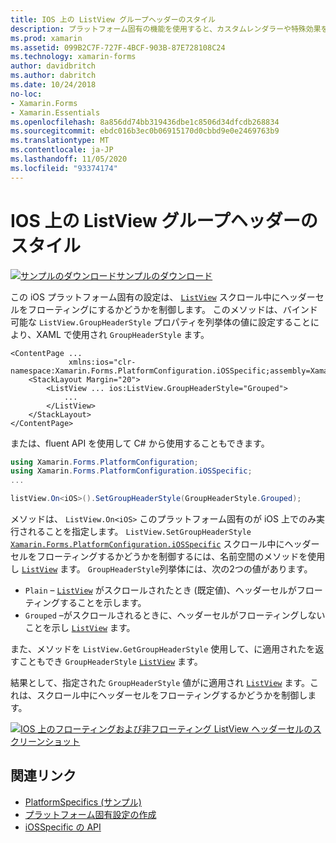 ```yaml
---
title: IOS 上の ListView グループヘッダーのスタイル
description: プラットフォーム固有の機能を使用すると、カスタムレンダラーや特殊効果を実装することなく、特定のプラットフォームでのみ使用できる機能を使用できます。 この記事では、スクロール中に ListView ヘッダーセルをフローティングにするかどうかを制御する iOS プラットフォーム固有のを使用する方法について説明します。
ms.prod: xamarin
ms.assetid: 099B2C7F-727F-4BCF-903B-87E728108C24
ms.technology: xamarin-forms
author: davidbritch
ms.author: dabritch
ms.date: 10/24/2018
no-loc:
- Xamarin.Forms
- Xamarin.Essentials
ms.openlocfilehash: 8a856dd74bb319436dbe1c8506d34dfcdb268834
ms.sourcegitcommit: ebdc016b3ec0b06915170d0cbbd9e0e2469763b9
ms.translationtype: MT
ms.contentlocale: ja-JP
ms.lasthandoff: 11/05/2020
ms.locfileid: "93374174"
---
```

# <a name="listview-group-header-style-on-ios"></a>IOS 上の ListView グループヘッダーのスタイル

[![サンプルのダウンロード](~/media/shared/download.png)サンプルのダウンロード](/samples/xamarin/xamarin-forms-samples/userinterface-platformspecifics)

この iOS プラットフォーム固有の設定は、 [`ListView`](xref:Xamarin.Forms.ListView) スクロール中にヘッダーセルをフローティングにするかどうかを制御します。 このメソッドは、バインド可能な `ListView.GroupHeaderStyle` プロパティを列挙体の値に設定することにより、XAML で使用され `GroupHeaderStyle` ます。

```xaml
<ContentPage ...
             xmlns:ios="clr-namespace:Xamarin.Forms.PlatformConfiguration.iOSSpecific;assembly=Xamarin.Forms.Core">
    <StackLayout Margin="20">
        <ListView ... ios:ListView.GroupHeaderStyle="Grouped">
            ...
        </ListView>
    </StackLayout>
</ContentPage>
```

または、fluent API を使用して C# から使用することもできます。

```csharp
using Xamarin.Forms.PlatformConfiguration;
using Xamarin.Forms.PlatformConfiguration.iOSSpecific;
...

listView.On<iOS>().SetGroupHeaderStyle(GroupHeaderStyle.Grouped);
```

メソッドは、 `ListView.On<iOS>` このプラットフォーム固有のが iOS 上でのみ実行されることを指定します。 `ListView.SetGroupHeaderStyle` [`Xamarin.Forms.PlatformConfiguration.iOSSpecific`](xref:Xamarin.Forms.PlatformConfiguration.iOSSpecific) スクロール中にヘッダーセルをフローティングするかどうかを制御するには、名前空間のメソッドを使用し [`ListView`](xref:Xamarin.Forms.ListView) ます。 `GroupHeaderStyle`列挙体には、次の2つの値があります。

- `Plain` – [`ListView`](xref:Xamarin.Forms.ListView) がスクロールされたとき (既定値)、ヘッダーセルがフローティングすることを示します。
- `Grouped` –がスクロールされるときに、ヘッダーセルがフローティングしないことを示し [`ListView`](xref:Xamarin.Forms.ListView) ます。

また、メソッドを `ListView.GetGroupHeaderStyle` 使用して、に適用されたを返すこともでき `GroupHeaderStyle` [`ListView`](xref:Xamarin.Forms.ListView) ます。

結果として、指定された `GroupHeaderStyle` 値がに適用され [`ListView`](xref:Xamarin.Forms.ListView) ます。これは、スクロール中にヘッダーセルをフローティングするかどうかを制御します。

[![IOS 上のフローティングおよび非フローティング ListView ヘッダーセルのスクリーンショット](listview-group-header-style-images/group-header-styles.png "フローティングおよび非フローティングヘッダーセルを含む ListView")](listview-group-header-style-images/group-header-styles-large.png#lightbox "フローティングおよび非フローティングヘッダーセルを含む ListView")

## <a name="related-links"></a>関連リンク

- [PlatformSpecifics (サンプル)](/samples/xamarin/xamarin-forms-samples/userinterface-platformspecifics)
- [プラットフォーム固有設定の作成](~/xamarin-forms/platform/platform-specifics/index.md#creating-platform-specifics)
- [iOSSpecific の API](xref:Xamarin.Forms.PlatformConfiguration.iOSSpecific)